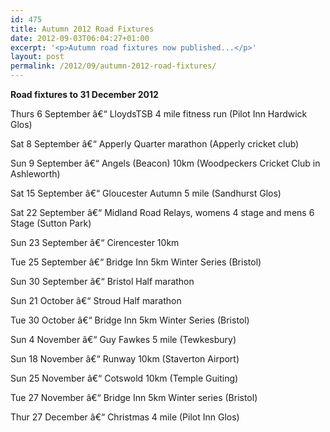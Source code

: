 ```yaml
---
id: 475
title: Autumn 2012 Road Fixtures
date: 2012-09-03T06:04:27+01:00
excerpt: '<p>Autumn road fixtures now published...</p>'
layout: post
permalink: /2012/09/autumn-2012-road-fixtures/
---
```

**Road fixtures to 31 December 2012**

Thurs 6 September â€“ LloydsTSB 4 mile fitness run (Pilot Inn Hardwick Glos) 

Sat 8 September â€“ Apperly Quarter marathon (Apperly cricket club)

Sun 9 September â€“ Angels (Beacon) 10km (Woodpeckers Cricket Club in Ashleworth)

Sat 15 September â€“ Gloucester Autumn 5 mile (Sandhurst Glos)

Sat 22 September â€“ Midland Road Relays, womens 4 stage and mens 6 Stage (Sutton Park)

Sun 23 September â€“ Cirencester 10km

Tue 25 September â€“ Bridge Inn 5km Winter Series (Bristol)

Sun 30 September â€“ Bristol Half marathon

Sun 21 October â€“ Stroud Half marathon

Tue 30 October â€“ Bridge Inn 5km Winter Series (Bristol)

Sun 4 November â€“ Guy Fawkes 5 mile (Tewkesbury)

Sun 18 November â€“ Runway 10km (Staverton Airport)

Sun 25 November â€“ Cotswold 10km (Temple Guiting)

Tue 27 November â€“ Bridge Inn 5km Winter series (Bristol)

Thur 27 December â€“ Christmas 4 mile (Pilot Inn Glos)